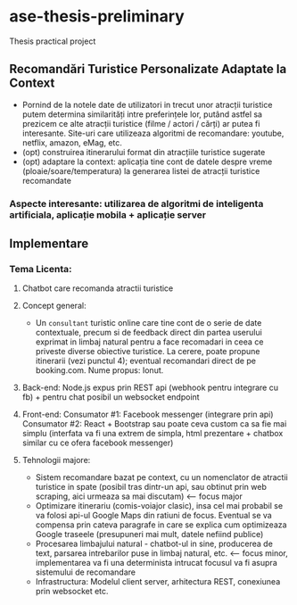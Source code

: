 # ase-thesis-preliminary
Thesis practical project

## Recomandări Turistice Personalizate Adaptate la Context
- Pornind de la notele date de utilizatori in trecut unor atracții turistice putem determina similarități intre preferințele lor, putând astfel sa prezicem ce alte atracții turistice (filme / actori / cărți) ar putea fi interesante. Site-uri care utilizeaza algoritmi de recomandare: youtube, netflix, amazon, eMag, etc.
- (opt) construirea itinerarului format din atracțiile turistice sugerate
- (opt) adaptare la context: aplicația tine cont de datele despre vreme (ploaie/soare/temperatura) la generarea listei de atracții turistice recomandate

### Aspecte interesante: utilizarea de algoritmi de inteligenta artificiala, aplicație mobila + aplicație server

## Implementare
### Tema Licenta: 
1. Chatbot care recomanda atractii turistice

2. Concept general: 
    - Un `consultant` turistic online care tine cont de o serie de date contextuale, precum si de feedback direct din partea userului exprimat in limbaj natural pentru a face recomadari in ceea ce priveste diverse obiective turistice. La cerere, poate propune itinerarii (vezi punctul 4); eventual recomandari direct de pe booking.com. Nume propus: Ionut.

3. Back-end: Node.js expus prin REST api (webhook pentru integrare cu fb) + pentru chat posibil un websocket endpoint
 
4. Front-end:
    Consumator #1: Facebook messenger (integrare prin api) 
    Consumator #2: React + Bootstrap sau poate ceva custom ca sa fie mai simplu (interfata va fi una extrem de simpla, html prezentare + chatbox similar cu ce ofera facebook messenger)

5. Tehnologii majore: 
    - Sistem recomandare bazat pe context, cu un nomenclator de atractii turistice in spate (posibil tras dintr-un api, sau obtinut prin web scraping, aici urmeaza sa mai discutam) <-- focus major
    - Optimizare itinerariu (comis-voiajor clasic), insa cel mai probabil se va folosi api-ul Google Maps din ratiuni de focus. Eventual se va compensa prin cateva paragrafe in care se explica cum optimizeaza Google traseele (presupuneri mai mult, datele nefiind publice)
    - Procesarea limbajului natural - chatbot-ul in sine, producerea de text, parsarea intrebarilor puse in limbaj natural, etc. <-- focus minor, implementarea va fi una determinista intrucat focusul va fi asupra sistemului de recomandare
    - Infrastructura: Modelul client server, arhitectura REST, conexiunea prin websocket etc.
